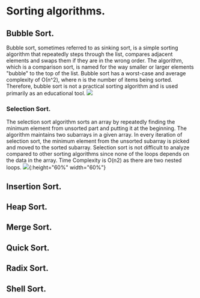 # Sorting algorithms.
## Bubble Sort.
Bubble sort, sometimes referred to as sinking sort, is a simple sorting algorithm that repeatedly steps through the list, compares adjacent elements and swaps them if they are in the wrong order. The algorithm, which is a comparison sort, is named for the way smaller or larger elements "bubble" to the top of the list. Bubble sort has a worst-case and average complexity of О(n^2), where n is the number of items being sorted. Therefore, bubble sort is not a practical sorting algorithm and is used primarily as an educational tool.
![](https://i.makeagif.com/media/11-24-2015/gI3nus.gif)

### Selection Sort.
The selection sort algorithm sorts an array by repeatedly finding the minimum element  from unsorted part and putting it at the beginning. The algorithm maintains two subarrays in a given array. In every iteration of selection sort, the minimum element from the unsorted subarray is picked and moved to the sorted subarray. Selection sort is not difficult to analyze compared to other sorting algorithms since none of the loops depends on the data in the array. Time Complexity is O(n2) as there are two nested loops.
![](https://gifimage.net/wp-content/uploads/2018/05/selection-sort-gif-12.gif){:height="60%" width="60%"}

## Insertion Sort.

## Heap Sort.

## Merge Sort.

## Quick Sort.

## Radix Sort.

## Shell Sort.
